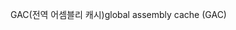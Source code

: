 <span data-ttu-id="7b02a-101">GAC(전역 어셈블리 캐시)</span><span class="sxs-lookup"><span data-stu-id="7b02a-101">global assembly cache (GAC)</span></span>